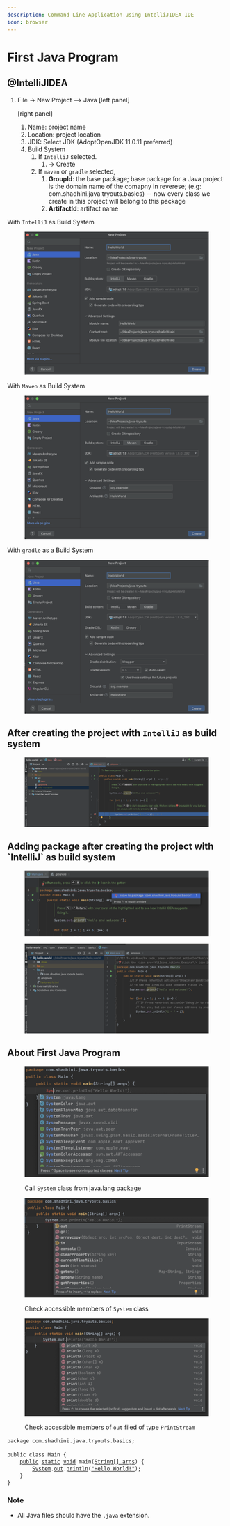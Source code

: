 ```yaml
---
description: Command Line Application using IntelliJIDEA IDE
icon: browser
---
```


# First Java Program

## @IntelliJIDEA   &#x20;

1.  File -> New Project --> Java \[left panel]

    \[right panel]&#x20;

    1. Name: project name
    2. Location: project location
    3. JDK: Select JDK  (AdoptOpenJDK 11.0.11 preferred)
    4. Build System
       1. If `IntelliJ` selected.
          1. -> Create
       2. If `maven` or `gradle` selected,&#x20;
          1. **GroupId**: the base package; base package for a Java project is the domain name of the comapny in reverese; (e.g: com.shadhini.java.tryouts.basics) -- now every class we create in this project will belong to this package&#x20;
          2. **ArtifactId**:  artifact name

With `IntelliJ` as Build System

<figure><img src="../../.gitbook/assets/first-java-progrem-SS-1.png" alt=""><figcaption></figcaption></figure>

With `Maven` as Build System

<figure><img src="../../.gitbook/assets/first-java-progrem-SS-2.png" alt=""><figcaption></figcaption></figure>

With `gradle` as a Build System

<figure><img src="../../.gitbook/assets/first-java-progrem-SS-3.png" alt=""><figcaption></figcaption></figure>

## After creating the project with `IntelliJ` as build system

<figure><img src="../../.gitbook/assets/first-java-program-SS-4.png" alt=""><figcaption></figcaption></figure>

## Adding package after creating the project with \`IntelliJ\` as build system

<figure><img src="../../.gitbook/assets/first-java-program-add-package-later-1.png" alt=""><figcaption></figcaption></figure>

<figure><img src="../../.gitbook/assets/first-java-program-add-package-later-2.png" alt=""><figcaption></figcaption></figure>

## About First Java Program

<figure><img src="../../.gitbook/assets/intelliJ-info-class-package-to-be-imported.png" alt=""><figcaption><p>Call <code>System</code> class from java.lang package</p></figcaption></figure>

<figure><img src="../../.gitbook/assets/intelliJ-info-class-memebers.png" alt=""><figcaption><p>Check accessible members of <code>System</code> class</p></figcaption></figure>

<figure><img src="../../.gitbook/assets/intelliJ-info-object-members.png" alt=""><figcaption><p>Check accessible members of <code>out</code> filed of type <code>PrintStream</code></p></figcaption></figure>

<pre class="language-java"><code class="lang-java">package com.shadhini.java.tryouts.basics;

public class Main {
    <a data-footnote-ref href="#user-content-fn-1">public</a> <a data-footnote-ref href="#user-content-fn-2">static</a> <a data-footnote-ref href="#user-content-fn-3">void</a> main(<a data-footnote-ref href="#user-content-fn-4">String[] args</a>) {
        <a data-footnote-ref href="#user-content-fn-5">System</a>.<a data-footnote-ref href="#user-content-fn-6">out</a>.<a data-footnote-ref href="#user-content-fn-7">println</a>(<a data-footnote-ref href="#user-content-fn-8">"Hello World!"</a>);
    }
}
</code></pre>

### Note

* All Java files should have the `.java` extension.



[^1]: accessible from other parts of the program

[^2]: Main method in the program should always be `static`.

[^3]: return type; this method won't return any value

[^4]: one parameter

[^5]: a class defined in the java.lang package

[^6]: field of `System` class of type `PrintStream`; `PrintStream` is another class defined in Java

[^7]: method of `PrintStream` class

[^8]: a string
